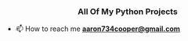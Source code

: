 <h3 align="center">All Of My Python Projects</h3>

- 📫 How to reach me **aaron734cooper@gmail.com**
